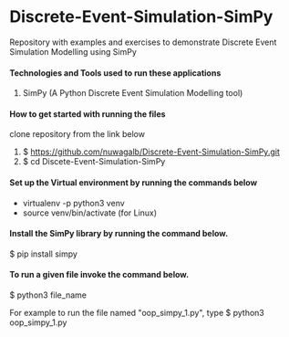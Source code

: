 # Discrete-Event-Simulation-SimPy
Repository with examples and exercises to demonstrate Discrete Event Simulation Modelling using SimPy

#### Technologies and Tools used to run these applications

1. SimPy (A Python Discrete Event Simulation Modelling tool)

#### How to get started with running the files

clone repository from the link below

1. $ https://github.com/nuwagalb/Discrete-Event-Simulation-SimPy.git
2. $ cd Discete-Event-Simulation-SimPy

#### Set up the Virtual environment by running the commands below

- virtualenv -p python3 venv
- source venv/bin/activate (for Linux)

#### Install the SimPy library by running the command below.

$ pip install simpy

#### To run a given file invoke the command below.

$ python3 file_name 

For example to run the file named "oop_simpy_1.py", type
$ python3 oop_simpy_1.py
